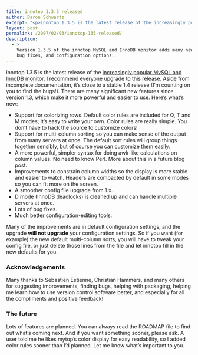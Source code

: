```yaml
---
title: innotop 1.3.5 released
author: Baron Schwartz
excerpt: "<p>innotop 1.3.5 is the latest release of the increasingly popular MySQL and InnoDB monitor.  I recommend everyone upgrade to this release.  Aside from incomplete documentation, it's close to a stable 1.4 release (I'm counting on you to find the bugs!).  There are many significant new features since version 1.3, which make it more powerful and easier to use.</p>"
layout: post
permalink: /2007/02/03/innotop-135-released/
description:
  - >
    Version 1.3.5 of the innotop MySQL and InnoDB monitor adds many new features,
    bug fixes, and configuration options.
---
```

innotop 1.3.5 is the latest release of the [increasingly popular MySQL and InnoDB monitor][1]. I recommend everyone upgrade to this release. Aside from incomplete documentation, it&#8217;s close to a stable 1.4 release (I&#8217;m counting on you to find the bugs!). There are many significant new features since version 1.3, which make it more powerful and easier to use. Here&#8217;s what&#8217;s new:

*   Support for colorizing rows. Default color rules are included for Q, T and M modes; it&#8217;s easy to write your own. Color rules are really simple. You don&#8217;t have to hack the source to customize colors!
*   Support for multi-column sorting so you can make sense of the output from many servers at once. The default sort rules will group things together sensibly, but of course you can customize them easily.
*   A more powerful, simpler syntax for doing awk-like calculations on column values. No need to know Perl. More about this in a future blog post.
*   Improvements to constrain column widths so the display is more stable and easier to watch. Headers are compacted by default in some modes so you can fit more on the screen.
*   A smoother config file upgrade from 1.x.
*   D mode (InnoDB deadlocks) is cleaned up and can handle multiple servers at once.
*   Lots of bug fixes.
*   Much better configuration-editing tools.

Many of the improvements are in default configuration settings, and the upgrade **will not upgrade** your configuration settings. So if you want (for example) the new default multi-column sorts, you will have to tweak your config file, or just delete those lines from the file and let innotop fill in the new defaults for you.

### Acknowledgements

Many thanks to Sebastien Estienne, Christian Hammers, and many others for suggesting improvements, finding bugs, helping with packaging, helping me learn how to use version control software better, and especially for all the compliments and positive feedback!

### The future

Lots of features are planned. You can always read the ROADMAP file to find out what&#8217;s coming next. And if you want something sooner, please ask. A user told me he likes mytop&#8217;s color display for easy readability, so I added color rules sooner than I&#8217;d planned. Let me know what&#8217;s important to you.

 [1]: http://code.google.com/p/innotop